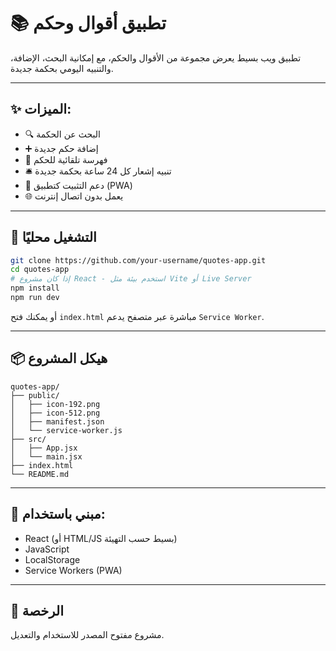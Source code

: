 # 📚 تطبيق أقوال وحكم

تطبيق ويب بسيط يعرض مجموعة من الأقوال والحكم، مع إمكانية البحث، الإضافة، والتنبيه اليومي بحكمة جديدة.

---

## ✨ الميزات:

- 🔍 البحث عن الحكمة
- ➕ إضافة حكم جديدة
- 📖 فهرسة تلقائية للحكم
- 🛎️ تنبيه إشعار كل 24 ساعة بحكمة جديدة
- 📱 دعم التثبيت كتطبيق (PWA)
- 🌐 يعمل بدون اتصال إنترنت

---

## 🚀 التشغيل محليًا

```bash
git clone https://github.com/your-username/quotes-app.git
cd quotes-app
# إذا كان مشروع React - استخدم بيئة مثل Vite أو Live Server
npm install
npm run dev
```

أو يمكنك فتح `index.html` مباشرة عبر متصفح يدعم `Service Worker`.

---

## 📦 هيكل المشروع

```
quotes-app/
├── public/
│   ├── icon-192.png
│   ├── icon-512.png
│   ├── manifest.json
│   └── service-worker.js
├── src/
│   ├── App.jsx
│   └── main.jsx
├── index.html
└── README.md
```

---

## 🧠 مبني باستخدام:

- React (أو HTML/JS بسيط حسب التهيئة)
- JavaScript
- LocalStorage
- Service Workers (PWA)

---

## 📝 الرخصة

مشروع مفتوح المصدر للاستخدام والتعديل.
